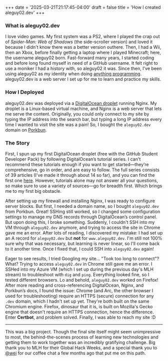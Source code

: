 +++
date = '2025-03-21T21:17:45-04:00'
draft = false
title = 'How I created aleguy02.dev'
+++

### What is aleguy02.dev

I love video games. My first system was a PS2, where I played the crap out of _Spider-Man: Web of Shadows_ (the side-scroller version) and loved it because I didn't know there was a better version outhere. Then, I had a Wii, then an Xbox, before finally getting a laptop where I played Minecraft; here, the username aleguy02 born. Fast-forward many years, I started coding and before long found myself in need of a GitHub username. It felt right to use a moniker I had a history with, so aleguy02 it was. Since then, I've been using aleguy02 as my identity when doing [anything programming](https://github.com/aleguy02). aleguy02.dev is a web server I set up for me to learn and practice my skills.

### How I Deployed

aleguy02.dev was deployed via a [DigitalOcean droplet](https://www.digitalocean.com/products/droplets) running Nginx. My droplet is a Linux-based virtual machine, and Nginx is a web server that lets me serve the content.
Originally, you could only connect to my site by typing the IP address into the search bar, but typing a long IP address every time I wanted to visit the site was a pain! So, I bought the `aleguy02.dev` domain on [Porkbun](https://porkbun.com/).

### The Story

First, I spun up my first DigitalOcean droplet (free with the GitHub Student Developer Pack) by following DigitalOcean’s tutorial series. I can't recommend these tutorials enough if you want to get started—they’re comprehensive, go in order, and are easy to follow. The full series consists of 39 articles (I've made it through about 14 so far), and you can
find the first one [here](https://www.digitalocean.com/community/conceptual-articles/cloud-servers-an-introduction). However, tutorials alone may not answer all your questions,
so make sure to use a variety of sources—go for breadth first. Which brings me to my first big obstacle.

After setting up my firewall and installing Nginx, I was ready to configure server blocks. But first, I needed a domain name, so I bought `aleguy02.dev` from Porkbun.
Great! SSHing still worked, so I changed some configuration settings to manage my DNS records through DigitalOcean’s control panel. But upon doing this, I broke something. Suddenly,
I couldn't SSH into my VM through `aleguy02.dev` anymore, and trying to access the site in Chrome gave me an error. After lots of reading, I discovered my mistake: I had set
up an A record for `aleguy02.dev` but **not** for `www.aleguy02.dev`. I'm still not 100% sure why that was necessary, but learning is never linear, so I'll come back to it another
time. Once I fixed that, I could SSH into `aleguy02.dev` again!

Eager to see results, I tried Googling my site... "Took too long to connect"? What? Trying to access `aleguy02.dev` in Chrome still gave me an error. I SSHed into my Azure VM
(which I set up during the previous day's MLH stream) to troubleshoot with `dig` and `ping`. Everything looked fine, so I tested different browsers. Lo and behold, `aleguy02.dev` worked on Firefox!
After more reading and cross-referencing DigitalOcean, Nginx, and Porkbun’s docs, I found the issue: Chrome (and Arc, the other browser I used for troubleshooting) require an HTTPS (secure) connection
for any `.dev` domain, which I hadn't set up yet. They're both built on the same Chromium engine. Firefox, dinosaur that it is, is built on Mozilla's Gecko engine that doesn't require an HTTPS connection, hence the difference. Enter **Certbot**, and problem solved. Finally, I was able to reach my site :D

---

This was a big project. Though the final site itself might seem unimpressive to most, the behind-the-scenes process of learning new technologies and getting them to work together was an incredibly gratifying challenge. Big thank you to MLH for their Global Hack Weeks, and a special thank you to [@wei](https://github.com/wei) for our coffee chat a few months ago that put me on this path.

